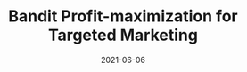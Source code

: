 ---
title: "Bandit Profit-maximization for Targeted Marketing"
excerpt: 'Junghoon Seo*, Joon Suk Huh*'
collection: publications
link: 'https://arxiv.org/pdf/2010.11600.pdf'
date: 2021-06-06
venue: 'IEEE ICASSP 2021'
---
